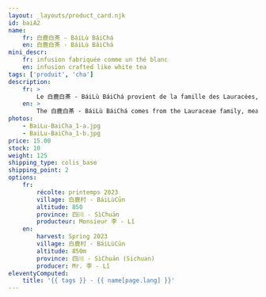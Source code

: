 ```yaml
---
layout: _layouts/product_card.njk
id: baiA2
name:
    fr: 白鹿白茶 - BáiLù BáiChá
    en: 白鹿白茶 - BáiLù BáiChá
mini_descr:
    fr: infusion fabriquée comme un thé blanc
    en: infusion crafted like white tea
tags: ['produit', 'cha']
description: 
    fr: >
        Le 白鹿白茶 - BáiLù BáiChá provient de la famille des Lauracées, ce n'est pas du thé et il ne contient pas de caféine. Il est produit à 白鹿村 - BáiLùCūn dans le 四川 - SìChuān à environ 850 mètres d'altitude.<!--more--> Ce petit village compte un peu plus de 1 300 habitants sans aucune industrie. C'est une infusion que la population locale apprécie depuis un millier d'années. L'arbre pousse dans la montagne 白鹿 - BáiLù et dégage le parfum unique des plantes lauracées. Son infusion est rouge vif et a un retour sucré dans la bouche. Il est notamment indiqué pour les personnes habituées à manger des plats épicés car il a pour effet de nourrir la rate et l’estomac.
    en: >
        The 白鹿白茶 - BáiLù BáiChá comes from the Lauraceae family, meaning it is not tea and contains no caffeine. It is produced in 白鹿村 - BáiLùCūn, 四川 - SìChuān province, at an altitude of about 850 meters.<!--more-->  This small village has just over 1,300 inhabitants and no industry. It is an infusion cherished by the local population for over a thousand years. The tree grows on the 白鹿 - BáiLù mountain and emits the unique fragrance of lauraceous plants. Its infusion is bright red with a sweet aftertaste. It is particularly suitable for people accustomed to spicy dishes as it helps nourish the spleen and stomach.
photos:
    - BaiLu-BaiCha_1-a.jpg
    - BaiLu-BaiCha_1-b.jpg
price: 15.00
stock: 10
weight: 125
shipping_type: colis_base
shipping_point: 2
options:
    fr:
        récolte: printemps 2023
        village: 白鹿村 - BáiLùCūn
        altitude: 850
        province: 四川 - SìChuān
        producteur: Monsieur 李 - Lǐ
    en:
        harvest: Spring 2023
        village: 白鹿村 - BáiLùCūn
        altitude: 850m
        province: 四川 - SìChuān (Sichuan)
        producer: Mr. 李 - Lǐ
eleventyComputed:
    title: '{{ tags }} - {{ name[page.lang] }}'
---
```


